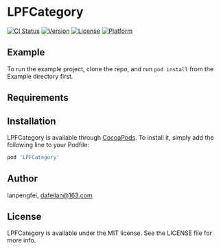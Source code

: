 # LPFCategory

[![CI Status](http://img.shields.io/travis/lanpengfei/LPFCategory.svg?style=flat)](https://travis-ci.org/lanpengfei/LPFCategory)
[![Version](https://img.shields.io/cocoapods/v/LPFCategory.svg?style=flat)](http://cocoapods.org/pods/LPFCategory)
[![License](https://img.shields.io/cocoapods/l/LPFCategory.svg?style=flat)](http://cocoapods.org/pods/LPFCategory)
[![Platform](https://img.shields.io/cocoapods/p/LPFCategory.svg?style=flat)](http://cocoapods.org/pods/LPFCategory)

## Example

To run the example project, clone the repo, and run `pod install` from the Example directory first.

## Requirements

## Installation

LPFCategory is available through [CocoaPods](http://cocoapods.org). To install
it, simply add the following line to your Podfile:

```ruby
pod 'LPFCategory'
```

## Author

lanpengfei, dafeilan@163.com

## License

LPFCategory is available under the MIT license. See the LICENSE file for more info.
